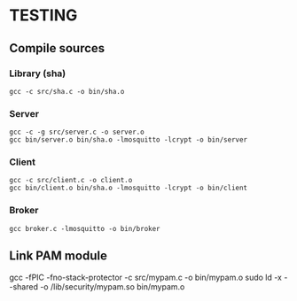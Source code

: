 # TESTING

## Compile sources

### Library (sha)
```
gcc -c src/sha.c -o bin/sha.o
```

### Server 
```
gcc -c -g src/server.c -o server.o
gcc bin/server.o bin/sha.o -lmosquitto -lcrypt -o bin/server
```

### Client
```
gcc -c src/client.c -o client.o
gcc bin/client.o bin/sha.o -lmosquitto -lcrypt -o bin/client
```

### Broker
```
gcc broker.c -lmosquitto -o bin/broker
```

## Link PAM module 
gcc -fPIC -fno-stack-protector -c src/mypam.c -o bin/mypam.o 
sudo ld -x --shared -o /lib/security/mypam.so bin/mypam.o 
